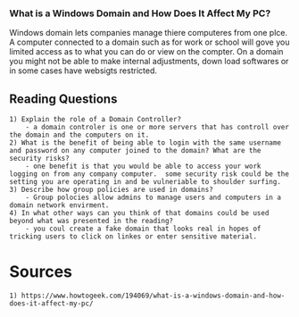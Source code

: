 ### What is a Windows Domain and How Does It Affect My PC?
Windows domain lets companies manage thiere computeres from one plce.  A computer connected to a domain such as for work or school will gove you limited access as to what you can do or view on the compter.  On a domain you might not be able to make internal adjustments, down load softwares or in some cases have websigts restricted.  
## Reading Questions
    1) Explain the role of a Domain Controller?
        - a domain controler is one or more servers that has controll over the domain and the computers on it.  
    2) What is the benefit of being able to login with the same username and password on any computer joined to the domain? What are the security risks?
        - one benefit is that you would be able to access your work logging on from any company computer.  some security risk could be the setting you are operating in and be vulneriable to shoulder surfing.
    3) Describe how group policies are used in domains?
        - Group polocies allow admins to manage users and computers in a domain network envirment.  
    4) In what other ways can you think of that domains could be used beyond what was presented in the reading?
        - you coul create a fake domain that looks real in hopes of tricking users to click on linkes or enter sensitive material.  
# Sources
    1) https://www.howtogeek.com/194069/what-is-a-windows-domain-and-how-does-it-affect-my-pc/